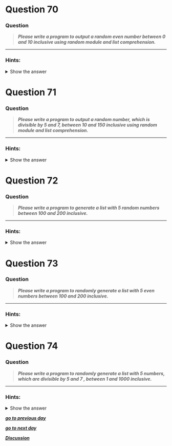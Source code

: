 

</details>

# Question 70

### **Question**

>***Please write a program to output a random even number between 0 and 10 inclusive using random module and list comprehension.***


----------------------
### Hints:
<details>  <summary>Show the answer</summary>

> ***Use random.choice() to a random element from a list.***

----------------------

**Main author's Solution: Python 2**
```python
li = [2,4,6,8]
import random
print random.choice([i for i in range(11) if i%2==0])
```
----------------
**My Solution: Python 3**
```python
import random
resp = [i for i in range(0,11,2)]
print(random.choice(resp))
```
---------------------



</details>

# Question 71

### **Question**

>***Please write a program to output a random number, which is divisible by 5 and 7, between 10 and 150 inclusive using random module and list comprehension.***

----------------------
### Hints:
<details>  <summary>Show the answer</summary>

> ***Use random.choice() to a random element from a list.***

----------------------

**Main author's Solution: Python 2**
```python
import random
print random.choice([i for i in range(10,151) if i%5==0 and i%7==0])
```
----------------
**My Solution: Python 3**
```python
import random
resp = [i for i in range(10,151) if i % 35 == 0 ]
print(random.choice(resp))
```
---------------------


</details>

# Question 72

### **Question**

>***Please write a program to generate a list with 5 random numbers between 100 and 200 inclusive.***

----------------------
### Hints:
<details>  <summary>Show the answer</summary>

>***Use random.sample() to generate a list of random values.***

----------------------

**Main author's Solution: Python 2**
```python

import random
print random.sample(range(100,201), 5)
```
----------------
**My Solution: Python 3**
```python
import random
resp = random.sample(range(100,201),5)
print(resp)
```
---------------------



</details>

# Question 73

### **Question**

>***Please write a program to randomly generate a list with 5 even numbers between 100 and 200 inclusive.***

----------------------
### Hints:
<details>  <summary>Show the answer</summary>

> ***Use random.sample() to generate a list of random values.***

----------------------

**Main author's Solution: Python 2**
```python

import random
print random.sample([i for i in range(100,201) if i%2==0], 5)

```
----------------
**My Solution: Python 3**
```python
import random
resp = random.sample(range(100,201,2),5)
print(resp)
```
---------------------




</details>

# Question 74

### **Question**

>***Please write a program to randomly generate a list with 5 numbers, which are divisible by 5 and 7 , between 1 and 1000 inclusive.***


----------------------
### Hints:
<details>  <summary>Show the answer</summary>

> ***Use random.sample() to generate a list of random values.***

----------------------

**Main author's Solution: Python 2**
```python

import random
print random.sample([i for i in range(1,1001) if i%5==0 and i%7==0], 5)
```
----------------
**My Solution: Python 3**
```python
import random
lst = [i for i in range(1,1001) if i%35 == 0]
resp = random.sample(lst,5)
print(resp)
```
---------------------


</details>

[***go to previous day***](Documentation/../Day_17.md "Day 17")

[***go to next day***](Documentation/../Day_19.md "Day 19")

[***Discussion***](../../../../../issues)
